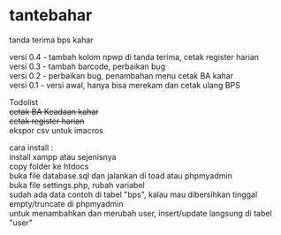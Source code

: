 # tantebahar
tanda terima bps kahar

versi 0.4 - tambah kolom npwp di tanda terima, cetak register harian<br>
versi 0.3 - tambah barcode, perbaikan bug<br>
versi 0.2 - perbaikan bug, penambahan menu cetak BA kahar<br>
versi 0.1 - versi awal, hanya bisa merekam dan cetak ulang BPS


Todolist<br>
<strike>cetak BA Keadaan kahar<br>
cetak register harian</strike><br>
ekspor csv untuk imacros<br>

cara install :<br>
install xampp atau sejenisnya<br>
copy folder ke htdocs<br>
buka file database.sql dan jalankan di toad atau phpmyadmin<br>
buka file settings.php, rubah variabel<br>
sudah ada data contoh di tabel "bps", kalau mau dibersihkan tinggal empty/truncate di phpmyadmin<br>
untuk menambahkan dan merubah user, insert/update langsung di tabel "user"
